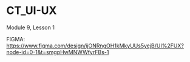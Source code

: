 # CT_UI-UX
Module 9, Lesson 1


FIGMA:
https://www.figma.com/design/ijONRngOH1kMkyUUs5yejB/UI%2FUX?node-id=0-1&t=smgpHwMNWWfyrFBs-1
